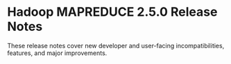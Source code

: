 # Hadoop MAPREDUCE 2.5.0 Release Notes

These release notes cover new developer and user-facing incompatibilities, features, and major improvements.



